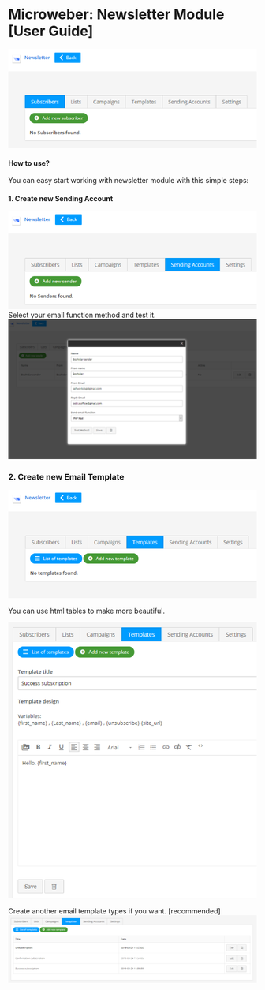 # Microweber: Newsletter Module [User Guide]
![](tutorial-images/welcome.png "")

#### How to use?
You can easy start working with newsletter module with this simple steps:



#### 1. Create new Sending Account
![](tutorial-images/sending-accounts.png "")
Select your email function method and test it.
![](tutorial-images/fill-your-details-sender.png "")



### 2. Create new Email Template
![](tutorial-images/templates.png "")

You can use html tables to make more beautiful.

![](tutorial-images/new-template.png "")

Create another email template types if you want. [recommended]
![](tutorial-images/three-templates.png "")


